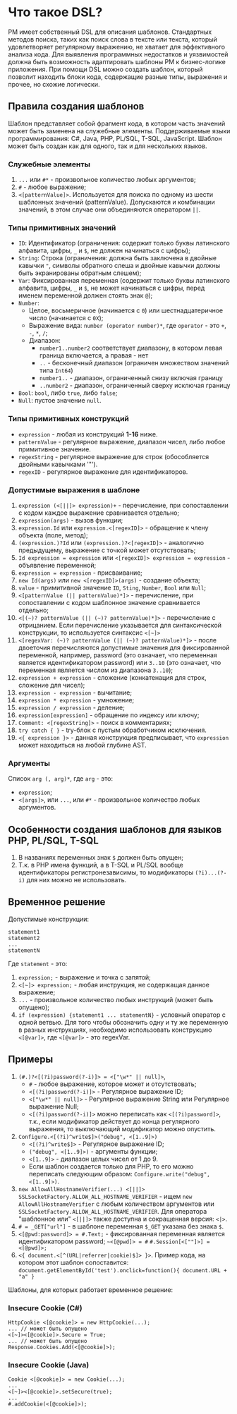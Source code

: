 # Что такое DSL?

PM имеет собственный DSL для описания шаблонов. Стандартных методов поиска, таких как поиск слова в тексте или текста, который удовлетворяет регулярному выражению, не хватает для эффективного анализа кода. Для выявления программных недостатков и уязвимостей должна быть возможность адаптировать шаблоны PM к бизнес-логике приложения. При помощи DSL можно создать шаблон, который позволит находить блоки кода, содержащие разные типы, выражения и прочее, но схожие логически.

## Правила создания шаблонов

Шаблон представляет собой фрагмент кода, в котором часть значений может быть заменена на служебные элементы. Поддерживаемые языки программирования: С#, Java, PHP, PL/SQL, T-SQL, JavaScript. Шаблон может быть создан как для одного, так и для нескольких языков.

### Служебные элементы

1. `...` или `#*` - произвольное количество любых аргументов;
2. `#` - любое выражение;
3. `<[patternValue]>`. Используется для поиска по одному из шести шаблонных значений (patternValue). Допускаются и комбинации значений, в этом случае они объединяются оператором `||`.

### Типы примитивных значений

* `ID`: Идентификатор (ограничения: содержит только буквы латинского алфавита, цифры, `_` и `$`, не должен начинаться с цифры);
* `String`: Строка (ограничения: должна быть заключена в двойные кавычки `"`, символы обратного слеша и двойные кавычки должны быть экранированы обратным слешем);
* `Var`: Фиксированная переменная (содержит только буквы латинского алфавита, цифры, `_` и `$`, не может начинаться с цифры, перед именем переменной должен стоять знак `@`);
* `Number`:
    * Целое, восьмеричное (начинается с `0`) или шестнадцатеричное число (начинается с `0X`);
    * Выражение вида: `number (operator number)*`, где `operator` - это `+`, `-`, `*`, `/`;
    * Диапазон:
		* `number1..number2` соответствует диапазону, в котором левая граница включается, а правая - нет
		* `..` - бесконечный диапазон (ограничен множеством значений типа `Int64`)
		* `number1..` - диапазон, ограниченный снизу включая границу
		* `..number2` - диапазон, ограниченный сверху исключая границу
* `Bool`: `bool`, либо `true`, либо `false`;
* `Null`: пустое значение `null`.

### Типы примитивных конструкций

* `expression` - любая из конструкций **1-16** ниже.
* `patternValue` - регулярное выражение, диапазон чисел, либо любое примитивное значение.
* `regexString` - регулярное выражение для строк (обособляется двойными кавычками '"').
* `regexID` - регулярное выражение для идентификаторов.

### Допустимые выражения в шаблоне

1. `expression (<[||]> expression)+` - перечисление, при сопоставлении с кодом каждое выражение сравнивается отдельно;
2. `expression(args)` - вызов функции;
3. `expression.Id` или `expression.<[regexID]>` - обращение к члену объекта (поле, метод);
4. `(expression.)?Id` или `(expression.)?<[regexID]>` - аналогично предыдущему, выражение с точкой может отсутствовать;
5. `Id expression = expression` или `<[regexID]> expression = expression` - объявление переменной;
6. `expression = expression` - присваивание;
7. `new Id(args)` или `new <[regexID]>(args)` - создание объекта; 
8. `value` - примитивной значение `ID`, `Sting`, `Number`, `Bool` или `Null`;
9. `<[patternValue (|| patternValue)*]>` - перечисление, при сопоставлении с кодом шаблонное значение сравнивается отдельно;
10. `<[(~)? patternValue (|| (~)? patternValue)*]>` - перечисление с отрицанием. Если перечисление указывается для синтаксической конструкции, то используется синтаксис `<[~]>` 
11. `<[regexVar: (~)? patternValue (|| (~)? patternValue)*]>` - после двоеточия перечисляются допустимые значения для фиксированной переменной, например, password (это означает, что переменная является идентификатором password) или `3..10` (это означает, что переменная является числом из диапазона `3..10`);
12. `expression + expression` - сложение (конкатенация для строк, сложение для чисел);
13. `expression - expression` - вычитание;
14. `expression * expression` - умножение;
15. `expression / expression` - деление;
16. `expression[expression]` - обращение по индексу или ключу;
17. `Comment: <[regexString]>` - поиск в комментариях;
18. `try catch { }` - try-блок с пустым обработчиком исключения.
19. `<{ expression }>` - данная конструкция предписывает, что `expression` может находиться на любой глубине AST.

### Аргументы

Список `arg (, arg)*`, где `arg` - это:
* `expression`;
* `<[args]>`, или `...`, или `#*` - произвольное количество любых аргументов.

## Особенности создания шаблонов для языков PHP, PL/SQL, T-SQL

1. В названиях переменных знак `$` должен быть опущен;
2. Т.к. в PHP имена функций, а в T-SQL и PL/SQL вообще идентификаторы регистронезависимы, то модификаторы `(?i)...(?-i)` для них можно не использовать.

## Временное решение

Допустимые конструкции:
```
statement1
statement2
...
statementN
```
Где `statement` - это:
1. `expression;` - выражение и точка с запятой;
2. `<[~]> expression;` - любая инструкция, не содержащая данное выражение;
3. `...` - произвольное количество любых инструкций (может быть опущено);
4. `if (expression) {statement1 ... statementN}` - условный оператор с одной ветвью.
Для того чтобы обозначить одну и ту же переменную в разных инструкциях, необходимо использовать конструкцию `<[@var]>`, где `<[@var]>` - это regexVar.

## Примеры

1. `(#.)?<[(?i)password(?-i)]> = <["\w*" || null]>`,
	* `#` - любое выражение, которое может и отсутствовать;
	* `<[(?i)password(?-i)]>` - Регулярное выражение ID;
	* `<["\w*" || null]>` - Регулярное выражение String или Регулярное выражение Null;
	* `<[(?i)password(?-i)]>` можно переписать как `<[(?i)password]>`, т.к., если модификатор действует до конца регулярного выражения, то выключающий модификатор можно опустить.
2. `Configure.<[(?i)^write$]>("debug", <[1..9]>)`
	* `<[(?i)^write$]>` - Регулярное выражение ID;
	* `("debug", <[1..9]>)` - аргументы функции;
	* `<[1..9]>` - диапазон целых чисел от 1 до 9.
	* Если шаблон создается только для PHP, то его можно переписать следующим образом: `Configure.write("debug", <[1..9]>)`.
3. `new AllowAllHostnameVerifier(...) <[||]> SSLSocketFactory.ALLOW_ALL_HOSTNAME_VERIFIER` - ищем `new AllowAllHostnameVerifier` с любым количеством аргументов или `SSLSocketFactory.ALLOW_ALL_HOSTNAME_VERIFIER`. Для оператора "шаблонное или" `<[||]>` также доступна и сокращенная версия: `<|>`.
4. `# = _GET["url"]` - в шаблоне переменная `$_GET` указана без знака `$`.
5. `<[@pwd:password]> = #.Text;` - фиксированная переменная является идентификатором password;
   `~<[@pwd]> = #`
   `#.Session[<[""]>] = <[@pwd]>;`
6. `<{ document.<[^(URL|referrer|cookie)$]> }>`. Пример кода, на котором этот шаблон сопоставится:
`document.getElementById('test').onclick=function(){ document.URL + "a" }`

Шаблоны, для которых работает временное решение:

### Insecure Cookie (C#)

```
HttpCookie <[@cookie]> = new HttpCookie(...);
... // может быть опущено
<[~]><[@cookie]>.Secure = True;
... // может быть опущено
Response.Cookies.Add(<[@cookie]>);
```

### Insecure Cookie (Java)

```
Cookie <[@cookie]> = new Cookie(...);
...
<[~]><[@cookie]>.setSecure(true);
...
#.addCookie(<[@cookie]>);
```



